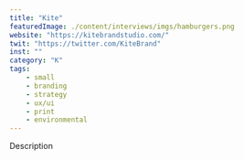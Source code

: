 ```yaml
---
title: "Kite"
featuredImage: ./content/interviews/imgs/hamburgers.png
website: "https://kitebrandstudio.com/"
twit: "https://twitter.com/KiteBrand"
inst: ""
category: "K"
tags:
    - small
    - branding
    - strategy
    - ux/ui
    - print
    - environmental
---
```


Description
